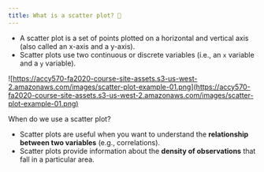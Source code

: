 ```yaml
---
title: What is a scatter plot? 🦚
---
```


- A scatter plot is a set of points plotted on a horizontal and vertical axis (also called an
  x-axis and a y-axis).
- Scatter plots use two continuous or discrete variables (i.e., an `x` variable and a `y` variable).

![https://accy570-fa2020-course-site-assets.s3-us-west-2.amazonaws.com/images/scatter-plot-example-01.png](https://accy570-fa2020-course-site-assets.s3-us-west-2.amazonaws.com/images/scatter-plot-example-01.png)

When do we use a scatter plot?

- Scatter plots are useful when you want to understand the **relationship between two variables** (e.g., correlations).
- Scatter plots provide information about the **density of observations** that fall in a particular area.
